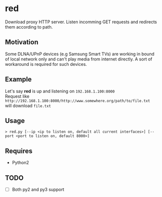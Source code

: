 # red
Download proxy HTTP server. 
Listen incomming GET requests and redirects them according to path.

## Motivation
Some DLNA/UPnP devices (e.g Samsung Smart TVs) are working in bound of local network only and can't play media from internet directly.
A sort of workaround is required for such devices.

## Example
Let's say __red__ is up and listening on ```192.168.1.100:8000```  
Request like ```http://192.168.1.100:8000/http://www.somewhere.org/path/to/file.txt``` will download ```file.txt```

## Usage
```
> red.py [--ip <ip to listen on, default all current interfaces>] [--port <port to listen on, default 8000>]
```

## Requires
 * Python2
 
## TODO
 - [ ] Both py2 and py3 support
